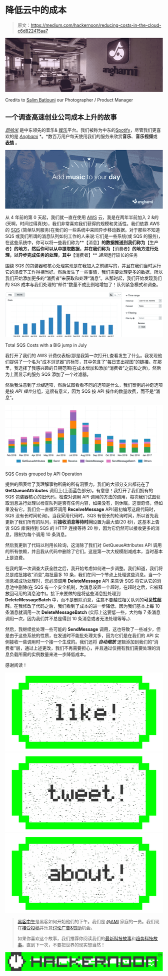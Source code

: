 # 降低云中的成本

> 原文：<https://medium.com/hackernoon/reducing-costs-in-the-cloud-c6d822415aa7>

![](img/43018381793cd9deb55b0da97066faad.png)

Credits to [Salim Batlouni](https://medium.com/u/61bd5185adba?source=post_page-----c6d822415aa7--------------------------------) our Photographer / Product Manager

## 一个调查高速创业公司成本上升的故事

[*昂哈米*](https://www.anghami.com) 是中东领先的音乐& [娱乐](https://hackernoon.com/tagged/entertainment)平台。我们被称为中东的[Spotify](http://www.businessinsider.com/meet-anghami-the-spotify-of-the-middle-east-2016-8)，尽管我们更喜欢的是 [*Anghami*](https://play.anghami.com) *。*数百万用户每天使用我们的服务来欣赏**音乐**、**音乐视频**或 [**表情**](/@batlounis/how-our-app-became-a-social-hub-a8acf0421812?source=linkShare-847353d1a4a-1487661653) 。

![](img/4aad535c9edbbb8d39b3b3b98be1f39a.png)

从 4 年前的第 0 天起，我们就一直在使用 [AWS](https://hackernoon.com/tagged/aws) 云，我是在两年半前加入 2 &的(天啊，时间过得真快)，我们非常喜欢我们获得的规模和灵活性。我们依靠 AWS 的 [SQS](https://aws.amazon.com/sqs/) (简单队列服务)在我们的一些系统中来回异步移动数据。对于那些不知道 SQS 或我们所谓的消息队列如何工作的人来说:它们是一些系统(或 SQS 的服务)，在这些系统中，你可以将一些我们称为**【消息】**的数据推送到我们称为**【生产者】**的地方，然后你可以从中提取数据，并在我们称为**【消费者】**的地方进行处理，以异步完成任务的处理，其中**【消费者】** *通常*运行较长的任务

围绕 SQS 的包装器和核心处理实现是在我加入之前编写的，并且在我们当时运行它的规模下工作得相当好。然后发生了一些事情，我们需要处理更多的数据，所以我们开始添加更多的“消费者”来获取和处理“消息”。从那时起，我们开始发现我们的 SQS 成本与我们处理的“邮件”数量不成比例地增加了！队列紧急模式和调查。

![](img/df61fc109573e09256491746c08ba778.png)

Total SQS Costs with a BIG jump in July

我打开了我们的 AWS 计费仪表板(那是我第一次打开),查看发生了什么。我发现他们提供了一个名为“成本浏览器”的标签，其中包含了“每日支出视图”的链接。在那里，我选择了我感兴趣的日期范围(在成本增加和添加“消费者”之前和之后)，然后为上面显示的服务 SQS 添加了一个过滤器。

然后我注意到了*分组*选项，然后试图看看不同的选项是什么，我们案例的神奇选项是按 *API 操作*分组，这很有意义，因为 SQS 按 API 操作的数量收费，而不是“消息”。

![](img/76b87c0a3eb3c30d0ac68ac7d4aa0ebf.png)

SQS Costs grouped by API Operation

提供的图表给了我理解事物所需的所有洞察力。我们的大部分支出都花在了 **GetQueueAttributes** 调用上(上面蓝色部分)。有意思！我打开了我们拥有的 SQS 包装器核心的旧代码，检查对调用 API 调用的方法的调用，每次我们试图获取消息进行处理以检查队列是否有任何内容，如果没有，则休眠。这很奇怪，但如果没有它，我们会一直循环调用 **ReceiveMessage** API(最初编写这段代码时，SQS 没有长时间轮询)。当我采用代码时，SQS 有很长的轮询时间，所以首先我更新了我们所有的队列，将**接收消息等待时间**设置为最大值(20 秒)，这基本上告诉 SQS 库保持到 SQS 的 HTTP 连接等待 20 秒，因为它仍然可以接收更多的消息，限制为每个调用 10 条消息。

然后我更新了代码以利用长轮询，这消除了我们对 GetQueueAttributes API 调用的所有依赖，并且我从代码中删除了它们。这是第一次大规模削减成本，当时基本上是浪费。

在我的第一次调查大获全胜之后，我开始考虑如何进一步调整。我们知道，我们将总是成批接收“消息”,每批最多 10 条，我们在同一个节点上处理这些消息。当一个消息被成功处理时，您必须调用 **DeleteMessage** API 来告诉 SQS 将它从它的消息池中删除(在 SQS 有一个安全机制，为消息设置一个超时，在超时之后，它被释放回可用的消息池中)。接下来要做的是将这些消息批处理到 **DeleteMessageBatch** 中，而不是删除消息，注意不要越过相关队列的**可见性超时**。在我修改了代码之后，我们看到了成本的进一步降低，因为我们基本上每 10 条消息就调用一次 **DeleteMessageBatch** (实际上这要低一些，大约每 7 条消息调用一次，因为我们并不总是得到 10 条消息或者无法处理等等。).

然后，我继续批处理一些可能的 **SendMessage** 调用，这也导致了一些减少，但是由于这些系统的性质，在发送时不能批处理太多，因为它们是在我们的 API 实例接收一些调用时一个接一个生成的。我们还将 ***自动缩放*** 逻辑添加到我们的“消费者”层，通过上述更改，我们不再需要担心，并且通过仅拥有我们需要处理的消息负载所需的实例数量来进一步降低成本。

感谢阅读！

[![](img/50ef4044ecd4e250b5d50f368b775d38.png)](http://bit.ly/HackernoonFB)[![](img/979d9a46439d5aebbdcdca574e21dc81.png)](https://goo.gl/k7XYbx)[![](img/2930ba6bd2c12218fdbbf7e02c8746ff.png)](https://goo.gl/4ofytp)

> [黑客中午](http://bit.ly/Hackernoon)是黑客如何开始他们的下午。我们是 [@AMI](http://bit.ly/atAMIatAMI) 家庭的一员。我们现在[接受投稿](http://bit.ly/hackernoonsubmission)并乐意[讨论广告&赞助](mailto:partners@amipublications.com)机会。
> 
> 如果你喜欢这个故事，我们推荐你阅读我们的[最新科技故事](http://bit.ly/hackernoonlatestt)和[趋势科技故事](https://hackernoon.com/trending)。直到下一次，不要把世界的现实想当然！

![](img/be0ca55ba73a573dce11effb2ee80d56.png)